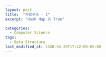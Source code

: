 ```yaml
---
layout: post
title:  "자료구조 - 1"
excerpt: "Hash Map 과 Tree"

categories:
  - Computer Science
tags:
  - Data Structure
last_modified_at: 2020-04-20T17:42:00-05:00
---
```


